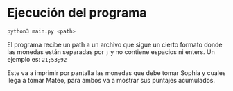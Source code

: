 # Ejecución del programa

```sh
python3 main.py <path>
```

El programa recibe un path a un archivo que sigue un cierto formato donde las monedas están separadas por `;` y no contiene espacios ni enters. Un ejemplo es: `21;53;92`

Este va a imprimir por pantalla las monedas que debe tomar Sophia y cuales llega a tomar Mateo, para ambos va a mostrar sus puntajes acumulados.
